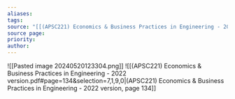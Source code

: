 ```yaml
---
aliases: 
tags: 
source: "[[(APSC221) Economics & Business Practices in Engineering - 2022 version.pdf#page=134&selection=7,1,9,0|(APSC221) Economics & Business Practices in Engineering - 2022 version, page 134]]"
source page: 
priority: 
author:
---
```

![[Pasted image 20240520123304.png]]
![[(APSC221) Economics & Business Practices in Engineering - 2022 version.pdf#page=134&selection=7,1,9,0|(APSC221) Economics & Business Practices in Engineering - 2022 version, page 134]]